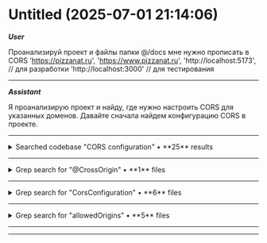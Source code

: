 <!-- Generated by SpecStory -->

# Untitled (2025-07-01 21:14:06)

_**User**_

Проанализируй проект и файлы папки @/docs   мне нужно прописать в CORS      'https://pizzanat.ru',
    'https://www.pizzanat.ru',
    'http://localhost:5173', // для разработки
    'http://localhost:3000'  // для тестирования

---

_**Assistant**_

Я проанализирую проект и найду, где нужно настроить CORS для указанных доменов. Давайте сначала найдем конфигурацию CORS в проекте.

---

<details>
            <summary>Searched codebase "CORS configuration" • **25** results</summary>
        
| File | Lines |
|------|-------|
| `src/main/java/com/baganov/pizzanat/config/WebConfig.java` | L1-30 |
| `src/main/java/com/baganov/pizzanat/config/SecurityConfig.java` | L36-80 |
| `docs/DOMAIN_SETUP_GUIDE.md` | L115-162 |
| `src/main/java/com/baganov/pizzanat/config/SecurityConfig.java` | L176-227 |
| `src/main/java/com/baganov/pizzanat/config/SecurityConfig.java` | L1-36 |
| `docs/DOMAIN_SETUP_GUIDE.md` | L1-47 |
| `src/main/resources/application.properties` | L147-185 |
| `docker-compose.production.yml` | L1-46 |
| `src/main/java/com/baganov/pizzanat/config/SecurityConfig.java` | L148-176 |
| `scripts/test_cors_configuration.sh` | L96-153 |
| `scripts/test_cors_configuration.sh` | L1-60 |
| `scripts/test_cors_configuration.sh` | L153-215 |
| `docs/DOMAIN_SETUP_GUIDE.md` | L47-115 |
| `docs/DOMAIN_SETUP_GUIDE.md` | L162-223 |
| `scripts/test_cors_configuration.sh` | L215-260 |
| `env-yookassa-stage6.txt` | L88-119 |
| `scripts/test_cors_configuration.sh` | L260-276 |
| `docs/MOBILE_YOOKASSA_INTEGRATION_GUIDE.md` | L398-438 |
| `scripts/test_cors_configuration.sh` | L60-96 |
| `src/main/java/com/baganov/pizzanat/config/SecurityConfig.java` | L126-148 |
| `src/main/resources/application.properties` | L59-111 |
| `docs/Tasktracker.md` | L329-351 |
| `src/main/resources/application.properties` | L111-147 |
| `docs/DOMAIN_SETUP_GUIDE.md` | L223-228 |
| `src/test/java/com/baganov/pizzanat/config/TestSecurityConfig.java` | L1-40 |

</details>

---

<details>
            <summary>Grep search for "@CrossOrigin" • **1** files</summary>
        
| File | Line | Match |
|------|------|-------|
| `file:///Users/a123/Cursor/PizzaNat/.specstory/history/2025-06-23_14-54-%D0%B0%D0%BD%D0%B0%D0%BB%D0%B8%D0%B7-%D0%B8-%D1%80%D0%B5%D1%88%D0%B5%D0%BD%D0%B8%D0%B5-%D0%BF%D1%80%D0%BE%D0%B1%D0%BB%D0%B5%D0%BC-%D1%81-api.md` | L15298 | `@CrossOrigin(origins = {"https://pizzanat.ru", "http://localhost:3000"})` |
| `file:///Users/a123/Cursor/PizzaNat/.specstory/history/2025-06-23_14-54-%D0%B0%D0%BD%D0%B0%D0%BB%D0%B8%D0%B7-%D0%B8-%D1%80%D0%B5%D1%88%D0%B5%D0%BD%D0%B8%D0%B5-%D0%BF%D1%80%D0%BE%D0%B1%D0%BB%D0%B5%D0%BC-%D1%81-api.md` | L15375 | `<summary>Grep search for "@CrossOrigin" • **0** files</summary>` |

</details>

---

<details>
            <summary>Grep search for "CorsConfiguration" • **6** files</summary>
        
| File | Line | Match |
|------|------|-------|
| `file:///Users/a123/Cursor/PizzaNat/src/main/java/com/baganov/pizzanat/config/SecurityConfig.java` | L27 | `import org.springframework.web.cors.CorsConfiguration;` |
| `file:///Users/a123/Cursor/PizzaNat/src/main/java/com/baganov/pizzanat/config/SecurityConfig.java` | L28 | `import org.springframework.web.cors.CorsConfigurationSource;` |
| `file:///Users/a123/Cursor/PizzaNat/src/main/java/com/baganov/pizzanat/config/SecurityConfig.java` | L29 | `import org.springframework.web.cors.UrlBasedCorsConfigurationSource;` |
| `file:///Users/a123/Cursor/PizzaNat/src/main/java/com/baganov/pizzanat/config/SecurityConfig.java` | L154 | `.cors(cors -> cors.configurationSource(corsConfigurationSource()))` |
| `file:///Users/a123/Cursor/PizzaNat/src/main/java/com/baganov/pizzanat/config/SecurityConfig.java` | L162 | `.cors(cors -> cors.configurationSource(corsConfigurationSource()))` |
| `file:///Users/a123/Cursor/PizzaNat/src/main/java/com/baganov/pizzanat/config/SecurityConfig.java` | L178 | `public CorsConfigurationSource corsConfigurationSource() {` |
| `file:///Users/a123/Cursor/PizzaNat/src/main/java/com/baganov/pizzanat/config/SecurityConfig.java` | L179 | `CorsConfiguration configuration = new CorsConfiguration();` |
| `file:///Users/a123/Cursor/PizzaNat/src/main/java/com/baganov/pizzanat/config/SecurityConfig.java` | L190 | `UrlBasedCorsConfigurationSource source = new UrlBasedCorsConfigurationSource();` |
| `file:///Users/a123/Cursor/PizzaNat/src/main/java/com/baganov/pizzanat/config/SecurityConfig.java` | L191 | `source.registerCorsConfiguration("/**", configuration);` |
| `file:///Users/a123/Cursor/PizzaNat/.specstory/history/2025-05-22_12-10-%D0%B4%D0%BE%D0%BA%D1%83%D0%BC%D0%B5%D0%BD%D1%82%D0%B0%D1%86%D0%B8%D1%8F-%D0%B8-%D0%B0%D1%80%D1%85%D0%B8%D1%82%D0%B5%D0%BA%D1%82%D1%83%D1%80%D0%B0-%D0%BC%D0%B8%D0%BA%D1%80%D0%BE%D1%81%D0%B5%D1%80%D0%B2%D0%B8%D1%81%D0%B0-%D0%B4%D0%BB%D1%8F-%D0%BF%D0%B8%D1%86%D1%86%D1%8B.md` | L39706 | `.cors(cors -> cors.configurationSource(corsConfigurationSource()))` |
| `file:///Users/a123/Cursor/PizzaNat/.specstory/history/2025-05-22_12-10-%D0%B4%D0%BE%D0%BA%D1%83%D0%BC%D0%B5%D0%BD%D1%82%D0%B0%D1%86%D0%B8%D1%8F-%D0%B8-%D0%B0%D1%80%D1%85%D0%B8%D1%82%D0%B5%D0%BA%D1%82%D1%83%D1%80%D0%B0-%D0%BC%D0%B8%D0%BA%D1%80%D0%BE%D1%81%D0%B5%D1%80%D0%B2%D0%B8%D1%81%D0%B0-%D0%B4%D0%BB%D1%8F-%D0%BF%D0%B8%D1%86%D1%86%D1%8B.md` | L39715 | `.cors(cors -> cors.configurationSource(corsConfigurationSource()))` |
| `file:///Users/a123/Cursor/PizzaNat/.specstory/history/2025-05-22_12-10-%D0%B4%D0%BE%D0%BA%D1%83%D0%BC%D0%B5%D0%BD%D1%82%D0%B0%D1%86%D0%B8%D1%8F-%D0%B8-%D0%B0%D1%80%D1%85%D0%B8%D1%82%D0%B5%D0%BA%D1%82%D1%83%D1%80%D0%B0-%D0%BC%D0%B8%D0%BA%D1%80%D0%BE%D1%81%D0%B5%D1%80%D0%B2%D0%B8%D1%81%D0%B0-%D0%B4%D0%BB%D1%8F-%D0%BF%D0%B8%D1%86%D1%86%D1%8B.md` | L39731 | `UrlBasedCorsConfigurationSource source = new UrlBasedCorsConfigurationSource();` |
| `file:///Users/a123/Cursor/PizzaNat/.specstory/history/2025-06-12_15-33-%D0%B0%D0%BD%D0%B0%D0%BB%D0%B8%D0%B7-%D0%BF%D1%80%D0%BE%D0%B5%D0%BA%D1%82%D0%B0-%D0%B8-%D0%BF%D1%80%D0%BE%D0%B1%D0%BB%D0%B5%D0%BC%D1%8B-%D1%81-%D0%B1%D0%BE%D1%82%D0%BE%D0%BC.md` | L23674 | `.cors(cors -> cors.configurationSource(corsConfigurationSource()))` |
| `file:///Users/a123/Cursor/PizzaNat/.specstory/history/2025-05-23_06-14-%D0%B0%D0%BD%D0%B0%D0%BB%D0%B8%D0%B7-%D0%BF%D1%80%D0%BE%D0%B5%D0%BA%D1%82%D0%B0-%D0%B8-%D0%BF%D1%80%D0%BE%D0%B1%D0%BB%D0%B5%D0%BC%D1%8B-%D1%81-swagger.md` | L18264 | `import org.springframework.web.cors.CorsConfiguration;` |
| `file:///Users/a123/Cursor/PizzaNat/.specstory/history/2025-05-23_06-14-%D0%B0%D0%BD%D0%B0%D0%BB%D0%B8%D0%B7-%D0%BF%D1%80%D0%BE%D0%B5%D0%BA%D1%82%D0%B0-%D0%B8-%D0%BF%D1%80%D0%BE%D0%B1%D0%BB%D0%B5%D0%BC%D1%8B-%D1%81-swagger.md` | L18265 | `import org.springframework.web.cors.CorsConfigurationSource;` |
| `file:///Users/a123/Cursor/PizzaNat/.specstory/history/2025-05-23_06-14-%D0%B0%D0%BD%D0%B0%D0%BB%D0%B8%D0%B7-%D0%BF%D1%80%D0%BE%D0%B5%D0%BA%D1%82%D0%B0-%D0%B8-%D0%BF%D1%80%D0%BE%D0%B1%D0%BB%D0%B5%D0%BC%D1%8B-%D1%81-swagger.md` | L18387 | `import org.springframework.web.cors.CorsConfiguration;` |
| `file:///Users/a123/Cursor/PizzaNat/.specstory/history/2025-05-23_06-14-%D0%B0%D0%BD%D0%B0%D0%BB%D0%B8%D0%B7-%D0%BF%D1%80%D0%BE%D0%B5%D0%BA%D1%82%D0%B0-%D0%B8-%D0%BF%D1%80%D0%BE%D0%B1%D0%BB%D0%B5%D0%BC%D1%8B-%D1%81-swagger.md` | L18388 | `import org.springframework.web.cors.CorsConfigurationSource;` |
| `file:///Users/a123/Cursor/PizzaNat/.specstory/history/2025-05-06_19-43-%D0%BF%D0%BB%D0%B0%D0%BD-%D1%80%D0%B0%D0%B7%D1%80%D0%B0%D0%B1%D0%BE%D1%82%D0%BA%D0%B8-%D0%BC%D0%B8%D0%BA%D1%80%D0%BE%D1%81%D0%B5%D1%80%D0%B2%D0%B8%D1%81%D0%B0-%D0%B4%D0%BB%D1%8F-%D0%BF%D0%B8%D1%86%D1%86%D1%8B.md` | L595 | `+ import org.springframework.web.cors.CorsConfiguration;` |
| `file:///Users/a123/Cursor/PizzaNat/.specstory/history/2025-05-06_19-43-%D0%BF%D0%BB%D0%B0%D0%BD-%D1%80%D0%B0%D0%B7%D1%80%D0%B0%D0%B1%D0%BE%D1%82%D0%BA%D0%B8-%D0%BC%D0%B8%D0%BA%D1%80%D0%BE%D1%81%D0%B5%D1%80%D0%B2%D0%B8%D1%81%D0%B0-%D0%B4%D0%BB%D1%8F-%D0%BF%D0%B8%D1%86%D1%86%D1%8B.md` | L596 | `+ import org.springframework.web.cors.CorsConfigurationSource;` |
| `file:///Users/a123/Cursor/PizzaNat/.specstory/history/2025-05-06_19-43-%D0%BF%D0%BB%D0%B0%D0%BD-%D1%80%D0%B0%D0%B7%D1%80%D0%B0%D0%B1%D0%BE%D1%82%D0%BA%D0%B8-%D0%BC%D0%B8%D0%BA%D1%80%D0%BE%D1%81%D0%B5%D1%80%D0%B2%D0%B8%D1%81%D0%B0-%D0%B4%D0%BB%D1%8F-%D0%BF%D0%B8%D1%86%D1%86%D1%8B.md` | L597 | `+ import org.springframework.web.cors.UrlBasedCorsConfigurationSource;` |
| `file:///Users/a123/Cursor/PizzaNat/.specstory/history/2025-05-06_19-43-%D0%BF%D0%BB%D0%B0%D0%BD-%D1%80%D0%B0%D0%B7%D1%80%D0%B0%D0%B1%D0%BE%D1%82%D0%BA%D0%B8-%D0%BC%D0%B8%D0%BA%D1%80%D0%BE%D1%81%D0%B5%D1%80%D0%B2%D0%B8%D1%81%D0%B0-%D0%B4%D0%BB%D1%8F-%D0%BF%D0%B8%D1%86%D1%86%D1%8B.md` | L626 | `+                 .cors(cors -> cors.configurationSource(corsConfigurationSource()))` |
| `file:///Users/a123/Cursor/PizzaNat/.specstory/history/2025-05-06_19-43-%D0%BF%D0%BB%D0%B0%D0%BD-%D1%80%D0%B0%D0%B7%D1%80%D0%B0%D0%B1%D0%BE%D1%82%D0%BA%D0%B8-%D0%BC%D0%B8%D0%BA%D1%80%D0%BE%D1%81%D0%B5%D1%80%D0%B2%D0%B8%D1%81%D0%B0-%D0%B4%D0%BB%D1%8F-%D0%BF%D0%B8%D1%86%D1%86%D1%8B.md` | L638 | `+     public CorsConfigurationSource corsConfigurationSource() {` |
| `file:///Users/a123/Cursor/PizzaNat/.specstory/history/2025-05-06_19-43-%D0%BF%D0%BB%D0%B0%D0%BD-%D1%80%D0%B0%D0%B7%D1%80%D0%B0%D0%B1%D0%BE%D1%82%D0%BA%D0%B8-%D0%BC%D0%B8%D0%BA%D1%80%D0%BE%D1%81%D0%B5%D1%80%D0%B2%D0%B8%D1%81%D0%B0-%D0%B4%D0%BB%D1%8F-%D0%BF%D0%B8%D1%86%D1%86%D1%8B.md` | L639 | `+         CorsConfiguration configuration = new CorsConfiguration();` |
| `file:///Users/a123/Cursor/PizzaNat/.specstory/history/2025-05-06_19-43-%D0%BF%D0%BB%D0%B0%D0%BD-%D1%80%D0%B0%D0%B7%D1%80%D0%B0%D0%B1%D0%BE%D1%82%D0%BA%D0%B8-%D0%BC%D0%B8%D0%BA%D1%80%D0%BE%D1%81%D0%B5%D1%80%D0%B2%D0%B8%D1%81%D0%B0-%D0%B4%D0%BB%D1%8F-%D0%BF%D0%B8%D1%86%D1%86%D1%8B.md` | L645 | `+         UrlBasedCorsConfigurationSource source = new UrlBasedCorsConfigurationSource();` |
| `file:///Users/a123/Cursor/PizzaNat/.specstory/history/2025-05-06_19-43-%D0%BF%D0%BB%D0%B0%D0%BD-%D1%80%D0%B0%D0%B7%D1%80%D0%B0%D0%B1%D0%BE%D1%82%D0%BA%D0%B8-%D0%BC%D0%B8%D0%BA%D1%80%D0%BE%D1%81%D0%B5%D1%80%D0%B2%D0%B8%D1%81%D0%B0-%D0%B4%D0%BB%D1%8F-%D0%BF%D0%B8%D1%86%D1%86%D1%8B.md` | L646 | `+         source.registerCorsConfiguration("/**", configuration);` |
| `file:///Users/a123/Cursor/PizzaNat/.specstory/history/2025-05-06_19-43-%D0%BF%D0%BB%D0%B0%D0%BD-%D1%80%D0%B0%D0%B7%D1%80%D0%B0%D0%B1%D0%BE%D1%82%D0%BA%D0%B8-%D0%BC%D0%B8%D0%BA%D1%80%D0%BE%D1%81%D0%B5%D1%80%D0%B2%D0%B8%D1%81%D0%B0-%D0%B4%D0%BB%D1%8F-%D0%BF%D0%B8%D1%86%D1%86%D1%8B.md` | L22109 | `.cors(cors -> cors.configurationSource(corsConfigurationSource()))` |
| `file:///Users/a123/Cursor/PizzaNat/.specstory/history/2025-05-06_19-43-%D0%BF%D0%BB%D0%B0%D0%BD-%D1%80%D0%B0%D0%B7%D1%80%D0%B0%D0%B1%D0%BE%D1%82%D0%BA%D0%B8-%D0%BC%D0%B8%D0%BA%D1%80%D0%BE%D1%81%D0%B5%D1%80%D0%B2%D0%B8%D1%81%D0%B0-%D0%B4%D0%BB%D1%8F-%D0%BF%D0%B8%D1%86%D1%86%D1%8B.md` | L23713 | `+                     .cors(cors -> cors.configurationSource(corsConfigurationSource()))` |
| `file:///Users/a123/Cursor/PizzaNat/.specstory/history/2025-06-23_14-54-%D0%B0%D0%BD%D0%B0%D0%BB%D0%B8%D0%B7-%D0%B8-%D1%80%D0%B5%D1%88%D0%B5%D0%BD%D0%B8%D0%B5-%D0%BF%D1%80%D0%BE%D0%B1%D0%BB%D0%B5%D0%BC-%D1%81-api.md` | L15389 | `⟪ 106 characters skipped ⟫ | `import org.springframework.web.cors.CorsConfiguration;` |` |
| `file:///Users/a123/Cursor/PizzaNat/.specstory/history/2025-06-23_14-54-%D0%B0%D0%BD%D0%B0%D0%BB%D0%B8%D0%B7-%D0%B8-%D1%80%D0%B5%D1%88%D0%B5%D0%BD%D0%B8%D0%B5-%D0%BF%D1%80%D0%BE%D0%B1%D0%BB%D0%B5%D0%BC-%D1%81-api.md` | L15390 | `⟪ 106 characters skipped ⟫ | `import org.springframework.web.cors.CorsConfigurationSource;` |` |
| `file:///Users/a123/Cursor/PizzaNat/.specstory/history/2025-06-23_14-54-%D0%B0%D0%BD%D0%B0%D0%BB%D0%B8%D0%B7-%D0%B8-%D1%80%D0%B5%D1%88%D0%B5%D0%BD%D0%B8%D0%B5-%D0%BF%D1%80%D0%BE%D0%B1%D0%BB%D0%B5%D0%BC-%D1%81-api.md` | L15391 | `⟪ 114 characters skipped ⟫rt org.springframework.web.cors.UrlBasedCorsConfigurationSource;` |` |
| `file:///Users/a123/Cursor/PizzaNat/.specstory/history/2025-06-23_14-54-%D0%B0%D0%BD%D0%B0%D0%BB%D0%B8%D0%B7-%D0%B8-%D1%80%D0%B5%D1%88%D0%B5%D0%BD%D0%B8%D0%B5-%D0%BF%D1%80%D0%BE%D0%B1%D0%BB%D0%B5%D0%BC-%D1%81-api.md` | L15392 | `⟪ 110 characters skipped ⟫`.cors(cors -> cors.configurationSource(corsConfigurationSource()))` |` |
| `file:///Users/a123/Cursor/PizzaNat/.specstory/history/2025-06-23_14-54-%D0%B0%D0%BD%D0%B0%D0%BB%D0%B8%D0%B7-%D0%B8-%D1%80%D0%B5%D1%88%D0%B5%D0%BD%D0%B8%D0%B5-%D0%BF%D1%80%D0%BE%D0%B1%D0%BB%D0%B5%D0%BC-%D1%81-api.md` | L15393 | `⟪ 110 characters skipped ⟫`.cors(cors -> cors.configurationSource(corsConfigurationSource()))` |` |
| `file:///Users/a123/Cursor/PizzaNat/.specstory/history/2025-06-23_14-54-%D0%B0%D0%BD%D0%B0%D0%BB%D0%B8%D0%B7-%D0%B8-%D1%80%D0%B5%D1%88%D0%B5%D0%BD%D0%B8%D0%B5-%D0%BF%D1%80%D0%BE%D0%B1%D0%BB%D0%B5%D0%BC-%D1%81-api.md` | L15394 | `| `file:///Users/a123/Cursor/PizzaNat/src/main/java/com/baganov/pizzanat/config/SecurityConfig.java` | L150 | `public CorsConfigurationSource corsConfigurationSource() {` |` |
| `file:///Users/a123/Cursor/PizzaNat/.specstory/history/2025-06-23_14-54-%D0%B0%D0%BD%D0%B0%D0%BB%D0%B8%D0%B7-%D0%B8-%D1%80%D0%B5%D1%88%D0%B5%D0%BD%D0%B8%D0%B5-%D0%BF%D1%80%D0%BE%D0%B1%D0%BB%D0%B5%D0%BC-%D1%81-api.md` | L15395 | `| `file:///Users/a123/Cursor/PizzaNat/src/main/java/com/baganov/pizzanat/config/SecurityConfig.java` | L151 | `CorsConfiguration configuration = new CorsConfiguration();` |` |
| `file:///Users/a123/Cursor/PizzaNat/.specstory/history/2025-06-23_14-54-%D0%B0%D0%BD%D0%B0%D0%BB%D0%B8%D0%B7-%D0%B8-%D1%80%D0%B5%D1%88%D0%B5%D0%BD%D0%B8%D0%B5-%D0%BF%D1%80%D0%BE%D0%B1%D0%BB%D0%B5%D0%BC-%D1%81-api.md` | L15396 | `| `file:///Users/a123/Cursor/PizzaNat/src/main/java/com/baganov/pizzanat/config/SecurityConfig.java` | L158 | `UrlBasedCorsConfigurationSource source = new UrlBasedCorsConfigurationSource();` |` |
| `file:///Users/a123/Cursor/PizzaNat/.specstory/history/2025-06-23_14-54-%D0%B0%D0%BD%D0%B0%D0%BB%D0%B8%D0%B7-%D0%B8-%D1%80%D0%B5%D1%88%D0%B5%D0%BD%D0%B8%D0%B5-%D0%BF%D1%80%D0%BE%D0%B1%D0%BB%D0%B5%D0%BC-%D1%81-api.md` | L15397 | `| `file:///Users/a123/Cursor/PizzaNat/src/main/java/com/baganov/pizzanat/config/SecurityConfig.java` | L159 | `source.registerCorsConfiguration("/**", configuration);` |` |
| `file:///Users/a123/Cursor/PizzaNat/.specstory/history/2025-06-23_14-54-%D0%B0%D0%BD%D0%B0%D0%BB%D0%B8%D0%B7-%D0%B8-%D1%80%D0%B5%D1%88%D0%B5%D0%BD%D0%B8%D0%B5-%D0%BF%D1%80%D0%BE%D0%B1%D0%BB%D0%B5%D0%BC-%D1%81-api.md` | L15454 | `public CorsConfigurationSource corsConfigurationSource() {` |
| `file:///Users/a123/Cursor/PizzaNat/.specstory/history/2025-06-23_14-54-%D0%B0%D0%BD%D0%B0%D0%BB%D0%B8%D0%B7-%D0%B8-%D1%80%D0%B5%D1%88%D0%B5%D0%BD%D0%B8%D0%B5-%D0%BF%D1%80%D0%BE%D0%B1%D0%BB%D0%B5%D0%BC-%D1%81-api.md` | L15455 | `CorsConfiguration configuration = new CorsConfiguration();` |
| `file:///Users/a123/Cursor/PizzaNat/.specstory/history/2025-06-23_14-54-%D0%B0%D0%BD%D0%B0%D0%BB%D0%B8%D0%B7-%D0%B8-%D1%80%D0%B5%D1%88%D0%B5%D0%BD%D0%B8%D0%B5-%D0%BF%D1%80%D0%BE%D0%B1%D0%BB%D0%B5%D0%BC-%D1%81-api.md` | L15491 | `UrlBasedCorsConfigurationSource source = new UrlBasedCorsConfigurationSource();` |
| `file:///Users/a123/Cursor/PizzaNat/.specstory/history/2025-06-23_14-54-%D0%B0%D0%BD%D0%B0%D0%BB%D0%B8%D0%B7-%D0%B8-%D1%80%D0%B5%D1%88%D0%B5%D0%BD%D0%B8%D0%B5-%D0%BF%D1%80%D0%BE%D0%B1%D0%BB%D0%B5%D0%BC-%D1%81-api.md` | L15585 | `UrlBasedCorsConfigurationSource source = new UrlBasedCorsConfigurationSource();` |

</details>

---

<details>
            <summary>Grep search for "allowedOrigins" • **5** files</summary>
        
| File | Line | Match |
|------|------|-------|
| `file:///Users/a123/Cursor/PizzaNat/src/main/java/com/baganov/pizzanat/config/WebConfig.java` | L17 | `private String[] allowedOrigins;` |
| `file:///Users/a123/Cursor/PizzaNat/src/main/java/com/baganov/pizzanat/config/WebConfig.java` | L22 | `.allowedOrigins(allowedOrigins)` |
| `file:///Users/a123/Cursor/PizzaNat/src/main/java/com/baganov/pizzanat/config/SecurityConfig.java` | L52 | `private String[] corsAllowedOrigins;` |
| `file:///Users/a123/Cursor/PizzaNat/src/main/java/com/baganov/pizzanat/config/SecurityConfig.java` | L182 | `configuration.setAllowedOrigins(Arrays.asList(corsAllowedOrigins));` |
| `file:///Users/a123/Cursor/PizzaNat/.specstory/history/2025-06-12_15-33-%D0%B0%D0%BD%D0%B0%D0%BB%D0%B8%D0%B7-%D0%BF%D1%80%D0%BE%D0%B5%D0%BA%D1%82%D0%B0-%D0%B8-%D0%BF%D1%80%D0%BE%D0%B1%D0%BB%D0%B5%D0%BC%D1%8B-%D1%81-%D0%B1%D0%BE%D1%82%D0%BE%D0%BC.md` | L21643 | `Проблема в CORS! В настройках CORS используется `setAllowedOrigins(List.of("*"))`, но это не работает с credentials. Для Postman нужно разрешить конкретные origins или использовать `setAllowCredentials(false)`. Давайте исправим это:` |
| `file:///Users/a123/Cursor/PizzaNat/.specstory/history/2025-06-12_15-33-%D0%B0%D0%BD%D0%B0%D0%BB%D0%B8%D0%B7-%D0%BF%D1%80%D0%BE%D0%B5%D0%BA%D1%82%D0%B0-%D0%B8-%D0%BF%D1%80%D0%BE%D0%B1%D0%BB%D0%B5%D0%BC%D1%8B-%D1%81-%D0%B1%D0%BE%D1%82%D0%BE%D0%BC.md` | L21775 | `+ - **Обновлены настройки CORS** - используется `setAllowedOriginPatterns` вместо `setAllowedOrigins`` |
| `file:///Users/a123/Cursor/PizzaNat/.specstory/history/2025-06-12_15-33-%D0%B0%D0%BD%D0%B0%D0%BB%D0%B8%D0%B7-%D0%BF%D1%80%D0%BE%D0%B5%D0%BA%D1%82%D0%B0-%D0%B8-%D0%BF%D1%80%D0%BE%D0%B1%D0%BB%D0%B5%D0%BC%D1%8B-%D1%81-%D0%B1%D0%BE%D1%82%D0%BE%D0%BC.md` | L22668 | `+ - **CORS конфигурация** - использование `setAllowedOriginPatterns` вместо `setAllowedOrigins`` |
| `file:///Users/a123/Cursor/PizzaNat/.specstory/history/2025-06-12_15-33-%D0%B0%D0%BD%D0%B0%D0%BB%D0%B8%D0%B7-%D0%BF%D1%80%D0%BE%D0%B5%D0%BA%D1%82%D0%B0-%D0%B8-%D0%BF%D1%80%D0%BE%D0%B1%D0%BB%D0%B5%D0%BC%D1%8B-%D1%81-%D0%B1%D0%BE%D1%82%D0%BE%D0%BC.md` | L22828 | `- Заменил `setAllowedOrigins(List.of("*"))` на `setAllowedOriginPatterns(List.of("*"))`` |
| `file:///Users/a123/Cursor/PizzaNat/.specstory/history/2025-06-12_15-33-%D0%B0%D0%BD%D0%B0%D0%BB%D0%B8%D0%B7-%D0%BF%D1%80%D0%BE%D0%B5%D0%BA%D1%82%D0%B0-%D0%B8-%D0%BF%D1%80%D0%BE%D0%B1%D0%BB%D0%B5%D0%BC%D1%8B-%D1%81-%D0%B1%D0%BE%D1%82%D0%BE%D0%BC.md` | L26820 | `- - **Обновлены настройки CORS** - используется `setAllowedOriginPatterns` вместо `setAllowedOrigins`` |
| `file:///Users/a123/Cursor/PizzaNat/.specstory/history/2025-05-06_19-43-%D0%BF%D0%BB%D0%B0%D0%BD-%D1%80%D0%B0%D0%B7%D1%80%D0%B0%D0%B1%D0%BE%D1%82%D0%BA%D0%B8-%D0%BC%D0%B8%D0%BA%D1%80%D0%BE%D1%81%D0%B5%D1%80%D0%B2%D0%B8%D1%81%D0%B0-%D0%B4%D0%BB%D1%8F-%D0%BF%D0%B8%D1%86%D1%86%D1%8B.md` | L640 | `+         configuration.setAllowedOrigins(List.of("*"));` |
| `file:///Users/a123/Cursor/PizzaNat/.specstory/history/2025-05-06_19-43-%D0%BF%D0%BB%D0%B0%D0%BD-%D1%80%D0%B0%D0%B7%D1%80%D0%B0%D0%B1%D0%BE%D1%82%D0%BA%D0%B8-%D0%BC%D0%B8%D0%BA%D1%80%D0%BE%D1%81%D0%B5%D1%80%D0%B2%D0%B8%D1%81%D0%B0-%D0%B4%D0%BB%D1%8F-%D0%BF%D0%B8%D1%86%D1%86%D1%8B.md` | L8004 | `.allowedOrigins("*")` |
| `file:///Users/a123/Cursor/PizzaNat/.specstory/history/2025-05-06_19-43-%D0%BF%D0%BB%D0%B0%D0%BD-%D1%80%D0%B0%D0%B7%D1%80%D0%B0%D0%B1%D0%BE%D1%82%D0%BA%D0%B8-%D0%BC%D0%B8%D0%BA%D1%80%D0%BE%D1%81%D0%B5%D1%80%D0%B2%D0%B8%D1%81%D0%B0-%D0%B4%D0%BB%D1%8F-%D0%BF%D0%B8%D1%86%D1%86%D1%8B.md` | L20222 | `.allowedOrigins("*")` |
| `file:///Users/a123/Cursor/PizzaNat/.specstory/history/2025-06-23_14-54-%D0%B0%D0%BD%D0%B0%D0%BB%D0%B8%D0%B7-%D0%B8-%D1%80%D0%B5%D1%88%D0%B5%D0%BD%D0%B8%D0%B5-%D0%BF%D1%80%D0%BE%D0%B1%D0%BB%D0%B5%D0%BC-%D1%81-api.md` | L15434 | `+     private String[] allowedOrigins;` |
| `file:///Users/a123/Cursor/PizzaNat/.specstory/history/2025-06-23_14-54-%D0%B0%D0%BD%D0%B0%D0%BB%D0%B8%D0%B7-%D0%B8-%D1%80%D0%B5%D1%88%D0%B5%D0%BD%D0%B8%D0%B5-%D0%BF%D1%80%D0%BE%D0%B1%D0%BB%D0%B5%D0%BC-%D1%81-api.md` | L15439 | `-                 .allowedOrigins("*")` |
| `file:///Users/a123/Cursor/PizzaNat/.specstory/history/2025-06-23_14-54-%D0%B0%D0%BD%D0%B0%D0%BB%D0%B8%D0%B7-%D0%B8-%D1%80%D0%B5%D1%88%D0%B5%D0%BD%D0%B8%D0%B5-%D0%BF%D1%80%D0%BE%D0%B1%D0%BB%D0%B5%D0%BC-%D1%81-api.md` | L15442 | `+                 .allowedOrigins(allowedOrigins)` |
| `file:///Users/a123/Cursor/PizzaNat/.specstory/history/2025-06-23_14-54-%D0%B0%D0%BD%D0%B0%D0%BB%D0%B8%D0%B7-%D0%B8-%D1%80%D0%B5%D1%88%D0%B5%D0%BD%D0%B8%D0%B5-%D0%BF%D1%80%D0%BE%D0%B1%D0%BB%D0%B5%D0%BC-%D1%81-api.md` | L15463 | `+         configuration.setAllowedOrigins(Arrays.asList(` |
| `file:///Users/a123/Cursor/PizzaNat/.specstory/history/2025-06-23_14-54-%D0%B0%D0%BD%D0%B0%D0%BB%D0%B8%D0%B7-%D0%B8-%D1%80%D0%B5%D1%88%D0%B5%D0%BD%D0%B8%D0%B5-%D0%BF%D1%80%D0%BE%D0%B1%D0%BB%D0%B5%D0%BC-%D1%81-api.md` | L15530 | `+     private String[] corsAllowedOrigins;` |
| `file:///Users/a123/Cursor/PizzaNat/.specstory/history/2025-06-23_14-54-%D0%B0%D0%BD%D0%B0%D0%BB%D0%B8%D0%B7-%D0%B8-%D1%80%D0%B5%D1%88%D0%B5%D0%BD%D0%B8%D0%B5-%D0%BF%D1%80%D0%BE%D0%B1%D0%BB%D0%B5%D0%BC-%D1%81-api.md` | L15553 | `-         configuration.setAllowedOrigins(Arrays.asList(` |
| `file:///Users/a123/Cursor/PizzaNat/.specstory/history/2025-06-23_14-54-%D0%B0%D0%BD%D0%B0%D0%BB%D0%B8%D0%B7-%D0%B8-%D1%80%D0%B5%D1%88%D0%B5%D0%BD%D0%B8%D0%B5-%D0%BF%D1%80%D0%BE%D0%B1%D0%BB%D0%B5%D0%BC-%D1%81-api.md` | L15560 | `+         configuration.setAllowedOrigins(Arrays.asList(corsAllowedOrigins));` |

</details>

---



---

